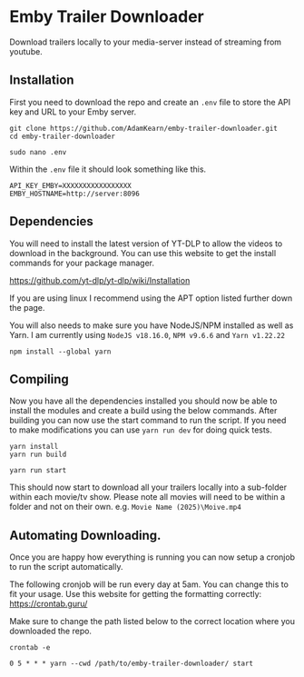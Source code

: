 # Emby Trailer Downloader
Download trailers locally to your media-server instead of streaming from youtube.

## Installation
First you need to download the repo and create an `.env` file to store the API key and URL to your Emby server.

```
git clone https://github.com/AdamKearn/emby-trailer-downloader.git
cd emby-trailer-downloader

sudo nano .env
```

Within the `.env` file it should look something like this.

```env
API_KEY_EMBY=XXXXXXXXXXXXXXXXX
EMBY_HOSTNAME=http://server:8096
```

## Dependencies
You will need to install the latest version of YT-DLP to allow the videos to download in the background.
You can use this website to get the install commands for your package manager.

https://github.com/yt-dlp/yt-dlp/wiki/Installation

If you are using linux I recommend using the APT option listed further down the page.

You will also needs to make sure you have NodeJS/NPM installed as well as Yarn.
I am currently using `NodeJS v18.16.0`, `NPM v9.6.6` and `Yarn v1.22.22`

```
npm install --global yarn
```

## Compiling
Now you have all the dependencies installed you should now be able to install the modules and create a build using the below commands.
After building you can now use the start command to run the script.  If you need to make modifications you can use `yarn run dev` for doing quick tests.

```
yarn install
yarn run build

yarn run start
```

This should now start to download all your trailers locally into a sub-folder within each movie/tv show.
Please note all movies will need to be within a folder and not on their own. e.g. `Movie Name (2025)\Moive.mp4`

## Automating Downloading.
Once you are happy how everything is running you can now setup a cronjob to run the script automatically.

The following cronjob will be run every day at 5am.  You can change this to fit your usage. Use this website for getting the formatting correctly: https://crontab.guru/

Make sure to change the path listed below to the correct location where you downloaded the repo.
```
crontab -e

0 5 * * * yarn --cwd /path/to/emby-trailer-downloader/ start
```
